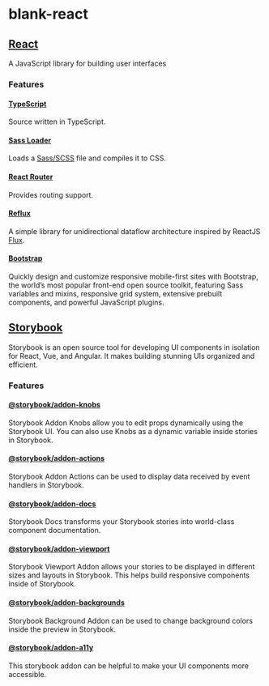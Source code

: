 # blank-react

## [React](https://reactjs.org/)
A JavaScript library for building user interfaces

### Features
#### [TypeScript](https://www.typescriptlang.org)
Source written in TypeScript.

#### [Sass Loader](https://github.com/webpack-contrib/sass-loader#readme)
Loads a [Sass/SCSS](https://sass-lang.com/) file and compiles it to CSS.

#### [React Router](https://github.com/ReactTraining/react-router#readme)
Provides routing support.

#### [Reflux](https://github.com/reflux/refluxjs#readme)
A simple library for unidirectional dataflow architecture inspired by ReactJS [Flux](https://reactjs.org/blog/2014/05/06/flux.html).

#### [Bootstrap](https://getbootstrap.com/)
Quickly design and customize responsive mobile-first sites with Bootstrap, the world’s most popular front-end open source toolkit, featuring Sass variables and mixins, responsive grid system, extensive prebuilt components, and powerful JavaScript plugins.

## [Storybook](https://storybook.js.org/)
Storybook is an open source tool for developing UI components in isolation for React, Vue, and Angular. It makes building stunning UIs organized and efficient.

### Features
#### [@storybook/addon-knobs](https://github.com/storybookjs/storybook/tree/master/addons/knobs)
Storybook Addon Knobs allow you to edit props dynamically using the Storybook UI. You can also use Knobs as a dynamic variable inside stories in Storybook.

#### [@storybook/addon-actions](https://github.com/storybookjs/storybook/tree/master/addons/actions)
Storybook Addon Actions can be used to display data received by event handlers in Storybook.

#### [@storybook/addon-docs](https://github.com/storybookjs/storybook/tree/master/addons/docs)
Storybook Docs transforms your Storybook stories into world-class component documentation.

#### [@storybook/addon-viewport](https://github.com/storybookjs/storybook/tree/master/addons/viewport)
Storybook Viewport Addon allows your stories to be displayed in different sizes and layouts in Storybook. This helps build responsive components inside of Storybook.

#### [@storybook/addon-backgrounds](https://github.com/storybookjs/storybook/tree/master/addons/backgrounds)
Storybook Background Addon can be used to change background colors inside the preview in Storybook.

#### [@storybook/addon-a11y](https://github.com/storybookjs/storybook/tree/master/addons/a11y)
This storybook addon can be helpful to make your UI components more accessible.
